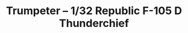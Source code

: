 ---
layout: product
title: "Trumpeter – 1/32 Republic F-105 D Thunderchief"
price: "11000" 
desc: "N/A"
img_path: "/assets/img/TRU02201.webp"
brand: "N/A"
available: false
special_offer: false
new: false
soon: false
cat: "010000"
subcat: "013400"
subsubcat: "0N/A"
sifra: "TRU02201"
popular: false
spec: false
---